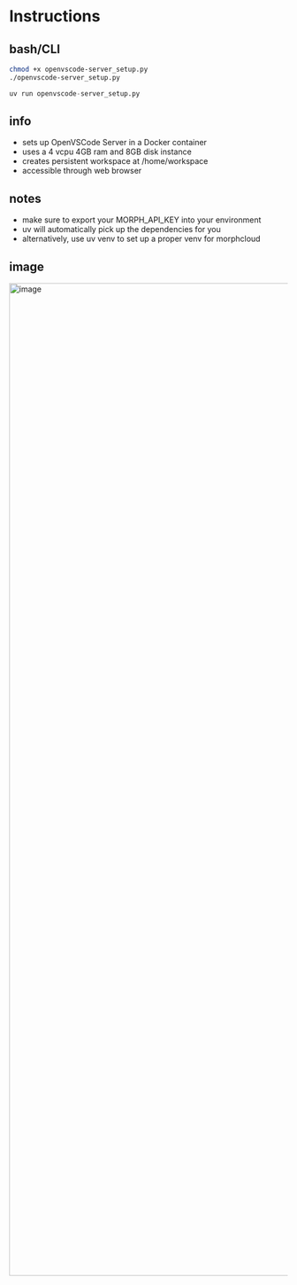 # Instructions

## bash/CLI

```bash
chmod +x openvscode-server_setup.py
./openvscode-server_setup.py
```

```python
uv run openvscode-server_setup.py
```

## info
- sets up OpenVSCode Server in a Docker container
- uses a 4 vcpu 4GB ram and 8GB disk instance
- creates persistent workspace at /home/workspace
- accessible through web browser

## notes
- make sure to export your MORPH_API_KEY into your environment
- uv will automatically pick up the dependencies for you
- alternatively, use uv venv to set up a proper venv for morphcloud

## image
<img width="1792" alt="image" src="https://github.com/user-attachments/assets/40d9286c-74dc-4f37-9aaa-d4a386ef028e" />
